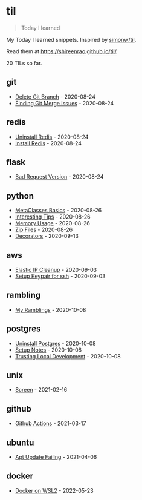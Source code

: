 # til

> Today I learned

My Today I learned snippets. Inspired by [simonw/til](https://github.com/simonw/til).

Read them at https://shireenrao.github.io/til/

<!-- count starts -->20<!-- count ends --> TILs so far.

<!-- index starts -->
## git

* [Delete Git Branch](git/delete-git-branch.md) - 2020-08-24
* [Finding Git Merge Issues](git/find-merge-issues.md) - 2020-08-24

## redis

* [Uninstall Redis](redis/uninstall-redis.md) - 2020-08-24
* [Install Redis](redis/install-redis.md) - 2020-08-24

## flask

* [Bad Request Version](flask/bad-request.md) - 2020-08-24

## python

* [MetaClasses Basics](python/metaclasses-basics.md) - 2020-08-26
* [Interesting Tips](python/interesting-tips.md) - 2020-08-26
* [Memory Usage](python/memory-usage.md) - 2020-08-26
* [Zip Files](python/zipfiles.md) - 2020-08-26
* [Decorators](python/decorators.md) - 2020-09-13

## aws

* [Elastic IP Cleanup](aws/elastic_ip_cleanup.md) - 2020-09-03
* [Setup Keypair for ssh](aws/setup_keypair_for_ssh.md) - 2020-09-03

## rambling

* [My Ramblings](rambling/rambling.md) - 2020-10-08

## postgres

* [Uninstall Postgres](postgres/uninstall_postgres.md) - 2020-10-08
* [Setup Notes](postgres/setup_notes.md) - 2020-10-08
* [Trusting Local Development](postgres/trusting_local_development.md) - 2020-10-08

## unix

* [Screen](unix/screen.md) - 2021-02-16

## github

* [Github Actions](github/github-actions.md) - 2021-03-17

## ubuntu

* [Apt Update Failing](ubuntu/apt-get-update-failing.md) - 2021-04-06

## docker

* [Docker on WSL2](docker/wsl2.md) - 2022-05-23
<!-- index ends -->
